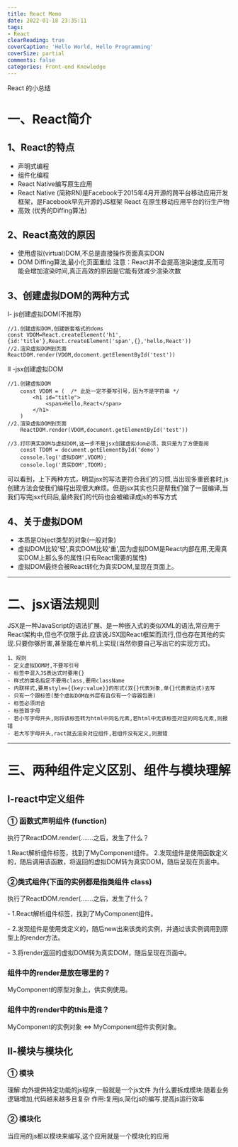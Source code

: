 ```yaml
---
title: React Memo 
date: 2022-01-18 23:35:11
tags:
- React
clearReading: true
coverCaption: 'Hello World, Hello Programming'
coverSize: partial
comments: false
categories: Front-end Knowledge
---
```

React 的小总结
<!--more-->
# 一、React简介
## 1、React的特点

- 声明式编程
- 组件化编程
- React Native编写原生应用
- React Native (简称RN)是Facebook于2015年4月开源的跨平台移动应用开发框架，是Facebook早先开源的JS框架 React 在原生移动应用平台的衍生产物
- 高效 (优秀的Diffing算法)

## 2、React高效的原因
- 使用虚拟(virtual)DOM,不总是直接操作页面真实DON
- DOM Diffing算法,最小化页面重绘
注意：React并不会提高渲染速度,反而可能会增加渲染时间,真正高效的原因是它能有效减少渲染次数
## 3、创建虚拟DOM的两种方式
Ⅰ- js创建虚拟DOM(不推荐)

```
//1.创建虚拟DOM,创建嵌套格式的doms
const VDOM=React.createElement('h1',{id:'title'},React.createElement('span',{},'hello,React'))
//2.渲染虚拟DOM到页面
ReactDOM.render(VDOM,docoment.getElementById('test'))
```

Ⅱ -jsx创建虚拟DOM
```
//1.创建虚拟DOM
	const VDOM = (  /* 此处一定不要写引号，因为不是字符串 */
    	<h1 id="title">
			<span>Hello,React</span>
		</h1>
	)
//2.渲染虚拟DOM到页面
	ReactDOM.render(VDOM,document.getElementById('test'))

//3.打印真实DOM与虚拟DOM,这一步不是jsx创建虚拟dom必须，我只是为了方便查阅
	const TDOM = document.getElementById('demo')
    console.log('虚拟DOM',VDOM);
	console.log('真实DOM',TDOM);
```
可以看到，上下两种方式，明显jsx的写法更符合我们的习惯,当出现多重嵌套时,js创建方法会使我们编程出现很大麻烦。但是jsx其实也只是帮我们做了一层编译,当我们写完jsx代码后,最终我们的代码也会被编译成js的书写方式

## 4、关于虚拟DOM
- 本质是Object类型的对象(一般对象)
- 虚拟DOM比较'轻',真实DOM比较'重',因为虚拟DOM是React内部在用,无需真实DOM上那么多的属性(只有React需要的属性)
- 虚拟DOM最终会被React转化为真实DOM,呈现在页面上。

***
# 二、jsx语法规则
JSX是一种JavaScript的语法扩展、是一种嵌入式的类似XML的语法,常应用于React架构中,但也不仅限于此.应该说JSX因React框架而流行,但也存在其他的实现.只要你够厉害,甚至能在单片机上实现(当然你要自己写出它的实现方式)。

```
1、规则
- 定义虚拟DOM时,不要写引号
- 标签中混入JS表达式时要用{}
- 样式的类名指定不要用class,要用className
- 内联样式,要用style={{key:value}}的形式(双{}代表对象,单{}代表表达式)去写
- 只有一个跟标签(整个虚拟DOM在外层有且仅有一个容器包裹)
- 标签必须闭合
- 标签首字母
- 若小写字母开头,则将该标签转为html中同名元素,若html中无该标签对应的同名元素,则报错
- 若大写字母开头,ract就去渲染对应组件,若组件没有定义,则报错
```

***
# 三、两种组件定义区别、组件与模块理解
## Ⅰ-react中定义组件
### ① 函数式声明组件 (function)
执行了ReactDOM.render(.......之后，发生了什么？

1.React解析组件标签，找到了MyComponent组件。
2.发现组件是使用函数定义的，随后调用该函数，将返回的虚拟DOM转为真实DOM，随后呈现在页面中。


### ②类式组件(下面的实例都是指类组件 class)
执行了ReactDOM.render(.......之后，发生了什么？

​- 1.React解析组件标签，找到了MyComponent组件。

​- 2.发现组件是使用类定义的，随后new出来该类的实例，并通过该实例调用到原型上的render方法。

​- 3.将render返回的虚拟DOM转为真实DOM，随后呈现在页面中。

### 组件中的render是放在哪里的？
MyComponent的原型对象上，供实例使用。
### 组件中的render中的this是谁？
MyComponent的实例对象 <=> MyComponent组件实例对象。

## Ⅱ-模块与模块化
### ① 模块
理解:向外提供特定功能的js程序,一般就是一个js文件
为什么要拆成模块:随着业务逻辑增加,代码越来越多且复杂
作用:复用js,简化js的编写,提高js运行效率
### ② 模块化
当应用的js都以模块来编写,这个应用就是一个模块化的应用
